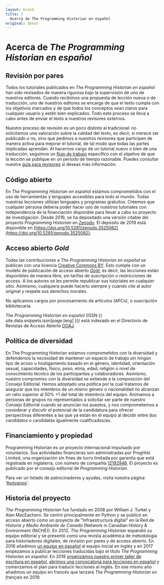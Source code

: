 ```yaml
---
layout: blank
title: |
  Acerca de The Programming Historian en español
original: about
---
```


# Acerca de _The Programming Historian en español_


## Revisión por pares
Todos los tutoriales publicados en _The Programming Historian en español_ han sido revisados de manera rigurosa bajo la supervisión de uno de nuestros editores. Cuando recibimos una propuesta de lección nueva o de traducción, uno de nuestros editores se encarga de que el texto cumpla con los objetivos marcados y de que todos los conceptos sean claros para cualquier usuario y estén bien explicados. Todo este proceso se lleva a cabo antes de enviar el texto a nuestros revisores externos.

Nuestro proceso de revisión es un poco distinto al tradicional: no solicitamos una valoración sobre la calidad del texto, es decir, si merece ser publicado o no, sino que pedimos a nuestros revisores que participen de manera activa para mejorar el tutorial, de tal modo que todas las partes implicadas aprendan. Al hacernos cargo de un tutorial nuevo o bien de una traducción, seguimos un [flujo de trabajo]({{site.baseurl}}/es/guia-para-autores) específico con el objetivo de que la lección se publique en un período de tiempo razonable. Puedes consultar nuestra [guía para revisores]({{site.baseurl}}/es/guia-para-revisores) si deseas más información.

## Código abierto
En _The Programming Historian en español_ estamos comprometidos con el uso de herramientas y lenguajes accesibles para todo el mundo. Todas nuestras lecciones utilizan lenguajes y programas gratuitos. Creemos que cualquier persona debería poder hacer uso de nuestros tutoriales con independencia de la financiación disponible para llevar a cabo su proyecto de investigación. Desde 2016, se ha depositado una versión citable del proyecto _Programming Historian_ en [Zenodo](https://zenodo.org/). El depósito de 2019 está disponible en [https://doi.org/10.5281/zenodo.3525082](https://doi.org/10.5281/zenodo.3525082).

## Acceso abierto *Gold*

Todas las contribuciones a _The Programming Historian en español_ se publican con una licencia [Creative Commons BY](https://creativecommons.org/licenses/by/2.0/deed.es). Esto cumple con un modelo de publicación de acceso abierto *[Gold](https://es.wikipedia.org/wiki/Acceso_abierto)*, es decir, las lecciones están disponibles de manera libre, sin tarifas de suscripción o restricciones de acceso. A los autores se les permite republicar sus tutoriales en cualquier sitio. Asimismo, cualquiera puede hacerlo siempre y cuando cite al autor original y respete sus derechos morales.

No aplicamos cargos por procesamiento de artículos (APCs), o suscripción bibliotecaria.

_The Programming Historian en español_ (ISSN {{ site.data.snippets.issn[page.lang] }}) está indexado en el Directorio de Revistas de Acceso Abierto [DOAJ](https://doaj.org/toc/2397-2068).

## Política de diversidad

En The Programming Historian estamos comprometidos con la diversidad y defendemos la necesidad de mantener un espacio de trabajo sin ningún tipo de acoso u hostigamiento basado en el género, identidad, orientación sexual, capacidades, físico, peso, etnia, edad, religión o nivel de conocimiento técnico de los participantes y colaboradores. Asimismo, nuestro compromiso con la diversidad se extiende a la composición del Consejo Editorial. Hemos adoptado una política por la cual tratamos de asegurar que los miembros de un mismo género o nacionalidad no alcanzan un ratio superior al 50% +1 del total de miembros del equipo. Animamos a personas de grupos no representados a solicitar ser parte de nuestro Consejo Editorial cuando se anuncian los puestos, y nos comprometemos a considerar y discutir el potencial de la candidatura para ofrecer perspectivas diferentes a las que ya están en el equipo al decidir entre dos candidatos o candidatas igualmente cualificados/as.

## Financiamiento y propiedad
Programming Historian es un proyecto internacional impulsado por voluntarios. Sus actividades financieras son administradas por ProgHist Limited, una organización sin fines de lucro limitada por garantía que está registrada en Inglaterra, con número de compañía [12192946](https://beta.companieshouse.gov.uk/company/12192946). El proyecto es publicado por el consejo editorial de *Programming Historian*. 

Para ver un listado de patrocinadores y ayudas, visita nuestra página '[Apóyanos](/es/apoyanos)'.

## Historia del proyecto

*The Programming Historian* fue fundado en 2008 por William J. Turkel y Alan MacEachern. Se centró principalmente en Python y se publicó en acceso abierto como un proyecto de "Infraestructura digital" en la Red de *Historia y Medio Ambiente de Canada* (Network in Canadian History & Environment (NiCHE)). En 2012, *The Programming Historian* expandió su equipo editorial y se presentó como una revista académica de metodología para historiadores digitales, de revisión por pares y de acceso abierto. En 2016 añadimos [un equipo en español](https://github.com/programminghistorian/jekyll/wiki/Additional-Language-Sub-Teams-Policy) al equipo inicial en inglés y en 2017 empezamos a publicar lecciones traducidas bajo el título *The Programming Historian en español*. En 2018 [organizamos nuestro primer taller de escritura en español](/posts/bogota-workshop-report), [abrimos una convocatoria para lecciones en español](/posts/convocatoria-de-tutoriales) y comenzamos el plan para traducir lecciones al inglés. En ese mismo año añadimos un equipo en francés que lanzará *The Programming Historian en français* en 2019.
